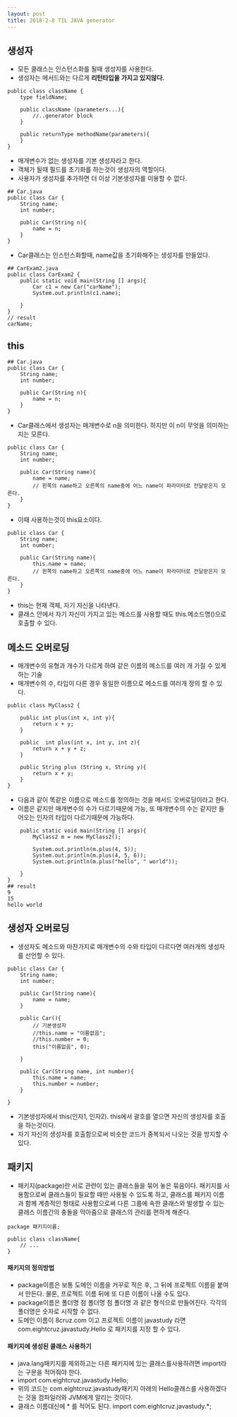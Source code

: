 ```yaml
---
layout: post
title: 2018-2-8 TIL JAVA generator
---
```


## 생성자

- 모든 클래스는 인스턴스화를 될때 생성자를 사용한다.
- 생성자는 메서드와는 다르게 **리턴타입을 가지고 있지않다.**

```
public class className {
	type fieldName;

    public className (parameters...){
    	//..generator block
    }

    public returnType methodName(parameters){
    }
}
```
- 매개변수가 없는 생성자를 기본 생성자라고 한다.
- 객체가 될때 필드를 초기화를 하는것이 생성자의 역할이다.
- 사용자가 생성자를 추가하면 더 이상 기본생성자를 이용할 수 없다.


```
## Car.java
public class Car {
    String name;
    int number;

    public Car(String n){
        name = n;
    }
}

```
- Car클래스는 인스턴스화할때, name값을 초기화해주는 생성자를 만들었다.

```
## CarExam2.java
public class CarExam2 {
    public static void main(String [] args){
        Car c1 = new Car("carName");
        System.out.println(c1.name);

    }
}
// result
carName;
```

## this

```
## Car.java
public class Car {
    String name;
    int number;

    public Car(String n){
        name = n;
    }
}

```
- Car클래스에서 생성자는 매개변수로 n을 의미한다. 하지만 이 n이 무엇을 의미하는지는 모른다.
```
public class Car {
    String name;
    int number;

    public Car(String name){
        name = name;
        // 왼쪽의 name하고 오른쪽의 name중에 어느 name이 파라미터로 전달받은지 모른다.
    }
}
```
- 이때 사용하는것이 this요소이다.

```
public class Car {
    String name;
    int number;

    public Car(String name){
        this.name = name;
        // 왼쪽의 name하고 오른쪽의 name중에 어느 name이 파라미터로 전달받은지 모른다.
    }
}
```
- this는 현재 객체, 자기 자신을 나타낸다.
- 클래스 안에서 자기 자신이 가지고 있는 메소드를 사용할 때도 this.메소드명()으로 호출할 수 있다.

## 메소드 오버로딩

- 매개변수의 유형과 개수가 다르게 하여 같은 이름의 메소드를 여러 개 가질 수 있게하는 기술
- 매개변수의 수, 타입이 다른 경우 동일한 이름으로 메소드를 여러개 정의 할 수 있다.

```
public class MyClass2 {

    public int plus(int x, int y){
        return x + y;
    }

    public  int plus(int x, int y, int z){
        return x + y + z;
    }

    public String plus (String x, String y){
        return x + y;
    }
}
```
- 다음과 같이 똑같은 이름으로 메소드를 정의하는 것을 메서드 오버로딩이라고 한다.
- 이름은 같지만 매개변수의 수가 다르기때문에 가능, 또 매개변수의 수는 같지만 들어오는 인자의 타입이 다르기때문에 가능하다.

```public class MethodOverloadExam {
    public static void main(String [] args){
        MyClass2 m = new MyClass2();

        System.out.println(m.plus(4, 5));
        System.out.println(m.plus(4, 5, 6));
        System.out.println(m.plus("hello", " world"));

    }
}
## result
9
15
hello world
```

## 생성자 오버로딩

- 생성자도 메소드와 마찬가지로 매개변수의 수와 타입이 다르다면 여러개의 생성자를 선언할 수 있다.

```
public class Car {
    String name;
    int number;

    public Car(String name){
        name = name;
    }

    public Car(){
        // 기본생성자
        //this.name = "이름없음";
        //this.number = 0;
        this("이름없음", 0);

    }

    public Car(String name, int number){
        this.name = name;
        this.number = number;
    }

}

```
- 기본생성자에서 this(인자1, 인자2). this에서 괄호를 열으면 자신의 생성자를 호출을 하는것이다.
- 자기 자신의 생성자를 호출함으로써 비슷한 코드가 중복되서 나오는 것을 방지할 수 있다.

## 패키지

- 패키지(package)란 서로 관련이 있는 클래스들을 묶어 놓은 묶음이다. 패키지를 사용함으로써 클래스들이 필요할 때만 사용될 수 있도록 하고, 클래스를 패키지 이름과 함께 계층적인 형태로 사용함으로써 다른 그룹에 속한 클래스와 발생할 수 있는 클래스 이름간의 충돌을 막아줌으로 클래스의 관리를 편하게 해준다.
```
package 패키지이름;

public class className{
	// ...
}

```


#### 패키지의 정의방법
- package이름은 보통 도메인 이름을 거꾸로 적은 후, 그 뒤에 프로젝트 이름을 붙여서 만든다. 물론, 프로젝트 이름 뒤에 또 다른 이름이 나올 수도 있다.
- package이름은 폴더명 점 폴더명 점 폴더명 과 같은 형식으로 만들어진다. 각각의 폴더명은 숫자로 시작할 수 없다.
- 도메인 이름이 8cruz.com 이고 프로젝트 이름이 javastudy 라면 com.eightcruz.javastudy.Hello 로 패키지를 지정 할 수 있다.

#### 패키지에 생성된 클래스 사용하기
- java.lang패키지를 제외하고는 다른 패키지에 있는 클래스를사용하려면 import라는 구문을 적어줘야 한다.
- import com.eightcruz.javastudy.Hello;
- 위의 코드는 com.eightcruz.javastudy패키지 아래의 Hello클래스를 사용하겠다는 것을 컴파일러와 JVM에게 알리는 것이다.
- 클래스 이름대신에 * 를 적어도 된다. import com.eightcruz.javastudy.*;
